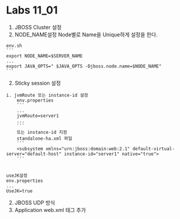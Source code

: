 # Labs 11_01

1. JBOSS Cluster 설정 
  1. NODE_NAME설정
    Node별로 Name을 Unique하게 설정을 한다.

    env.sh
    ```
    export NODE_NAME=$SERVER_NAME
    ...
    export JAVA_OPTS=" $JAVA_OPTS -Djboss.node.name=$NODE_NAME"
    ```
  2. Sticky session 설정
    
    i. jvmRoute 또는 instance-id 설정
        env.properties
        ```
        ...
        jvmRoute=server1
        ...
        ```
        또는 instance-id 지정
        standalone-ha.xml 파일
        ```
        <subsystem xmlns="urn:jboss:domain:web:2.1" default-virtual-server="default-host" instance-id="server1" native="true">
        ```
 

    useJK설정
    env.properties
    ...
    UseJK=true

   
  
2. JBOSS UDP 방식 
3. Application web.xml 태그 추가 

